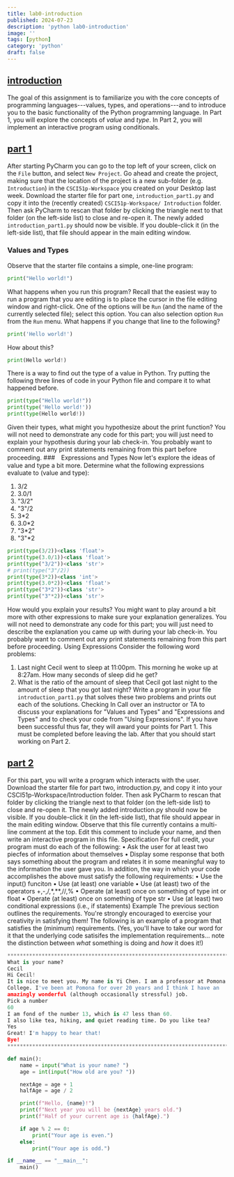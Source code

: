 ```yaml
---
title: lab0-introduction
published: 2024-07-23
description: 'python lab0-introduction'
image: ''
tags: [python]
category: 'python'
draft: false 
---
```

## <u>introduction</u>
The goal of this assignment is to familiarize you with the core concepts of programming languages---values, types, and
operations---and to introduce you to the basic functionality of the Python programming language. In Part 1, you will explore the
concepts of *value* and *type*. In Part 2, you will implement an interactive program using conditionals.
## <u>part 1</u>
After starting PyCharm you can go to the top left of your screen, click on the `File` button, and select `New Project`. Go ahead and
create the project, making sure that the location of the project is a new sub-folder (e.g. `Introduction`) in the `CSCI51p-Workspace`
you created on your Desktop last week.
Download the starter file for part one, `introduction_part1.py` and copy it into the (recently created) `CSCI51p-Workspace/
Introduction` folder. Then ask PyCharm to rescan that folder by clicking the triangle next to that folder (on the left-side list) to close
and re-open it. The newly added `introduction_part1.py` should now be visible. If you double-click it (in the left-side list), that file
should appear in the main editing window.
### Values and Types
Observe that the starter file contains a simple, one-line program:
```python
print("Hello world!")
```
What happens when you run this program?
Recall that the easiest way to run a program that you are editing is to place the cursor in the file editing window and right-click. One
of the options will be `Run` (and the name of the currently selected file); select this option. You can also selection option `Run` from the
`Run` menu.
What happens if you change that line to the following?
```python
print('Hello world!')
```
How about this?
```python
print(Hello world!)
```
There is a way to find out the type of a value in Python. Try putting the following three lines of code in your Python file and compare
it to what happened before.
```python
print(type("Hello world!"))
print(type('Hello world!'))
print(type(Hello world!))
```
Given their types, what might you hypothesize about the print function?
You will not need to demonstrate any code for this part; you will just need to explain your hypothesis during your lab check-in. You
probably want to comment out any print statements remaining from this part before proceeding.
###　Expressions and Types
Now let's explore the ideas of value and type a bit more. Determine what the following expressions evaluate to (value and type):
1. 3/2
2. 3.0/1
3. "3/2"
4. "3"/2
5. 3*2
6. 3.0*2
7. "3*2"
8. "3"*2
```python
print(type(3/2))<class 'float'>
print(type(3.0/1))<class 'float'>
print(type("3/2"))<class 'str'>
# print(type("3"/2))
print(type(3*2))<class 'int'>
print(type(3.0*2))<class 'float'>
print(type("3*2"))<class 'str'>
print(type("3"*2))<class 'str'>
```
How would you explain your results? You might want to play around a bit more with other expressions to make sure your explanation
generalizes.
You will not need to demonstrate any code for this part; you will just need to describe the explanation you came up with during your
lab check-in. You probably want to comment out any print statements remaining from this part before proceeding.
Using Expressions
Consider the following word problems:
1. Last night Cecil went to sleep at 11:00pm. This morning he woke up at 8:27am. How many seconds of sleep did he get?
2. What is the ratio of the amount of sleep that Cecil got last night to the amount of sleep that you got last night?
Write a program in your file `introduction_part1.py` that solves these two problems and prints out each of the solutions.
Checking In
Call over an instructor or TA to discuss your explanations for "Values and Types" and "Expressions and Types" and to check your
code from "Using Expressions". If you have been successful thus far, they will award your points for Part 1.
This must be completed before leaving the lab. After that you should start working on Part 2.
## <u>part 2</u>
For this part, you will write a program which interacts with the user. Download the starter file for part two, introduction.py, and copy it
into your CSCI51p-Workspace/Introduction folder. Then ask PyCharm to rescan that folder by clicking the triangle next to that
folder (on the left-side list) to close and re-open it. The newly added introduction.py should now be visible. If you double-click it
(in the left-side list), that file should appear in the main editing window.
Observe that this file currently contains a multi-line comment at the top. Edit this comment to include your name, and then write an
interactive program in this file.
Specification
For full credit, your program must do each of the following:
• Ask the user for at least two piecfes of information about themselves
• Display some response that both says something about the program and relates it in some meaningful way to the information
the user gave you.
In addition, the way in which your code accomplishes the above must satisfy the following requirements:
• Use the input() funciton
• Use (at least) one variable
• Use (at least) two of the operators +,-,/,*,**,//,%
• Operate (at least) once on something of type int or float
• Operate (at least) once on something of type str
• Use (at least) two conditional expressions (i.e., if statements)
Example
The previous section outlines the requirements. You're strongly encouraged to exercise your creativity in satisfying them! The
following is an example of a program that satisfies the (minimum) requirements. (Yes, you'll have to take our word for it that the
underlying code satisifes the implementation requirements... note the distinction between *what* something is doing and *how* it
does it!)
```python
*******************************************************************************
What is your name?
Cecil
Hi Cecil!
It is nice to meet you. My name is Yi Chen. I am a professor at Pomona
College. I've been at Pomona for over 20 years and I think I have an
amazingly wonderful (although occasionally stressful) job.
Pick a number
60
I am fond of the number 13, which is 47 less than 60.
I also like tea, hiking, and quiet reading time. Do you like tea?
Yes
Great! I'm happy to hear that!
Bye!
*******************************************************************************
```
```python
def main():
    name = input("What is your name? ")
    age = int(input("How old are you? "))

    nextAge = age + 1
    halfAge = age / 2

    print(f"Hello, {name}!")
    print(f"Next year you will be {nextAge} years old.")
    print(f"Half of your current age is {halfAge}.")

    if age % 2 == 0:
        print("Your age is even.")
    else:
        print("Your age is odd.")

if __name__ == "__main__":
    main()
```